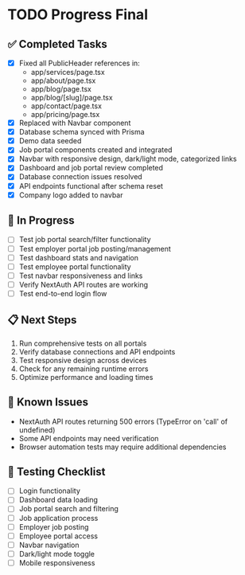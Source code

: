 # TODO Progress Final

## ✅ Completed Tasks
- [x] Fixed all PublicHeader references in:
  - app/services/page.tsx
  - app/about/page.tsx
  - app/blog/page.tsx
  - app/blog/[slug]/page.tsx
  - app/contact/page.tsx
  - app/pricing/page.tsx
- [x] Replaced with Navbar component
- [x] Database schema synced with Prisma
- [x] Demo data seeded
- [x] Job portal components created and integrated
- [x] Navbar with responsive design, dark/light mode, categorized links
- [x] Dashboard and job portal review completed
- [x] Database connection issues resolved
- [x] API endpoints functional after schema reset
- [x] Company logo added to navbar

## 🔄 In Progress
- [ ] Test job portal search/filter functionality
- [ ] Test employer portal job posting/management
- [ ] Test dashboard stats and navigation
- [ ] Test employee portal functionality
- [ ] Test navbar responsiveness and links
- [ ] Verify NextAuth API routes are working
- [ ] Test end-to-end login flow

## 📋 Next Steps
1. Run comprehensive tests on all portals
2. Verify database connections and API endpoints
3. Test responsive design across devices
4. Check for any remaining runtime errors
5. Optimize performance and loading times

## 🐛 Known Issues
- NextAuth API routes returning 500 errors (TypeError on 'call' of undefined)
- Some API endpoints may need verification
- Browser automation tests may require additional dependencies

## 🎯 Testing Checklist
- [ ] Login functionality
- [ ] Dashboard data loading
- [ ] Job portal search and filtering
- [ ] Job application process
- [ ] Employer job posting
- [ ] Employee portal access
- [ ] Navbar navigation
- [ ] Dark/light mode toggle
- [ ] Mobile responsiveness
